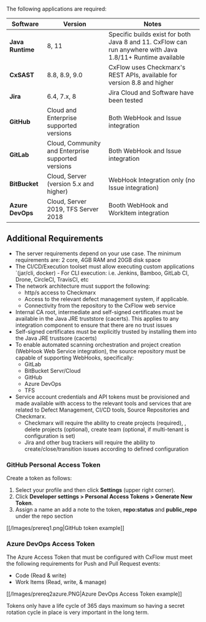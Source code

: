 The following applications are required:

| Software | Version | Notes |
| -------- | ------- | ----- |
| **Java Runtime** | 8, 11 | Specific builds exist for both Java 8 and 11. CxFlow can run anywhere with Java 1.8/11+ Runtime available |
| **CxSAST** | 8.8, 8.9, 9.0 | CxFlow uses Checkmarx's REST APIs, available for version 8.8 and higher |
| **Jira** | 6.4, 7.x, 8 | Jira Cloud and Software have been tested |
| **GitHub** | Cloud and Enterprise supported versions | Both WebHook and Issue integration |
| **GitLab** | Cloud, Community and Enterprise supported versions | Both WebHook and Issue integration |
| **BitBucket** | Cloud, Server (version 5.x and higher) | WebHook Integration only (no Issue integration) |
| **Azure DevOps** | Cloud, Server 2019, TFS Server 2018 | Booth WebHook and WorkItem integration |

## Additional Requirements
* The server requirements depend on your use case. The minimum requirements are: 2 core, 4GB RAM and 20GB disk space
* The CI/CD/Execution toolset must allow executing custom applications  `(jar/cli, docker) - For CLI execution: i.e. Jenkins, Bamboo, GitLab CI, Drone, CircleCI, TravisCI, etc
* The network architecture must support the following:
  * http/s access to Checkmarx
  * Access to the relevant defect management system, if applicable.
  * Connectivity from the repository to the CxFlow web service
* Internal CA root, intermediate and self-signed certificates must be available in the Java JRE truststore (cacerts). This applies to any integration component to ensure that there are no trust issues
* Self-signed certificates must be explicitly trusted by installing them into the Java JRE trustsore (cacerts)
* To enable automated scanning orchestration and project creation (WebHook Web Service integration), the source repository must be capable of supporting WebHooks, specifically:
  * GitLab
  * BitBucket Servr/Cloud
  * GitHub
  * Azure DevOps
  * TFS
* Service account credentials and API tokens must be provisioned and made available with access to the relevant tools and services that are related to Defect Management, CI/CD tools, Source Repositories and Checkmarx.
  * Checkmarx will require the ability to create projects (required), , delete projects (optional), create team (optional, if multi-tenant is configuration is set)
  * Jira and other bug trackers will require the ability to create/close/transition issues according to defined configuration

### GitHub Personal Access Token
Create a token as follows:
1. Select your profile and then click **Settings** (upper right corner).
1. Click **Developer settings > Personal Access Tokens > Generate New Token**.
1. Assign a name an add a note to the token, **repo:status** and **public_repo** under the repo section

[[/Images/prereq1.png|GitHub token example]]

### Azure DevOps Access Token
The Azure Access Token that must be configured with CxFlow must meet the following requirements for Push and Pull Request events:
* Code (Read & write)
* Work Items (Read, write, & manage)

[[/Images/prereq2azure.PNG|Azure DevOps Access Token example]]

Tokens only have a life cycle of 365 days maximum so having a secret rotation cycle in place is very important in the long term.